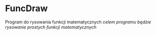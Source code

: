 # FuncDraw
Program do rysowania funkcji matematycznych 
<i> celem programu będzie rysowanie prostych funkcji matematycznych </i>
